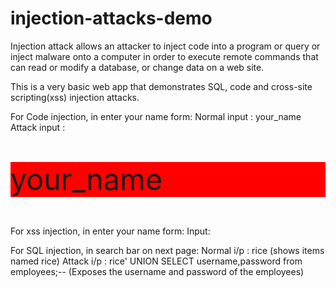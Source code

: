 # injection-attacks-demo
Injection attack allows an attacker to inject code into a program or query or inject malware onto a computer in order to execute remote commands that can read or modify a database, or change data on a web site.

This is a very basic web app that demonstrates SQL, code and cross-site scripting(xss) injection attacks.

For Code injection, in enter your name form:
Normal input : your_name
Attack input : <p style="background-color:red;font-size:35pt;">your_name</p>

For xss injection, in enter your name form:
Input: <script> alert("HACKED") </script>

For SQL injection, in search bar on next page:
Normal i/p : rice (shows items named rice)
Attack i/p : rice' UNION SELECT username,password from employees;--
(Exposes the username and password of the employees)
